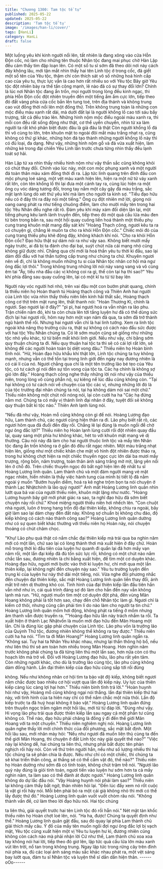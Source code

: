 ```yaml
---
title: "Chương 1300: Tam tộc tề tụ"
published: 2025-05-22
updated: 2025-05-22
description: 'Tam tộc tề tụ'
image: '/images/han-li/cover/'
tags: [HanLi]
category: HanLi
draft: false
---
```


Một luồng yêu khí kinh người nổi lên, tất nhiên là đang xông vào
cửa Hỗn Độn cốc, nó làm cho những tên thuộc Nhân tộc đang
mai phục chờ Hàn Lập đều cảm thấy tim đập loạn lên.
Có một số tu sĩ sớm đã theo dõi nơi này cách đây không lâu, mới
tận mắt nhìn thấy hai tên Linh tộc ở trong cốc, đã giết một số tên
của Yêu tộc, thậm chí còn thích sát vô số những hoá hình cấp
cao của yêu tu, thực lực vẫn là cao hơn rất nhiều so với Yêu tộc
Bây giờ Yêu tộc đột nhiên bày ra thế tấn công mạnh, lẽ nào đã có
sự thay đổi lớn?
Chính là lúc nơi Nhân tộc đang ẩn trốn, mọi người trong lòng đều
kinh ngạc, thì phía Hỗn Độn cốc đột nhiên truyền đến một tiếng
ầm ầm cực lớn, tiếp theo đó đất vàng phía cửa cốc bắn lên tung
toé, trên địa thánh và không trung cao vút đồng thời nổi lên một
đống thứ.
Trên không trung toàn là những con mộc điểu màu xanh rất dài,
mà dưới đất lại là người khổng lồ cao tới sáu bẩy trượng, tất cả
đều trào lên.
Những hình nộm mộc điểu ngoài màu xanh ra, thì mỗi con đều rất
sống động như thật, cơ thể uyển chuyển, nhìn từ xa làm người ta
rất khó phân biệt được đâu là giả đâu là thật
Còn người khổng lồ đá thì vô cùng to lớn, trên khuôn mặt to ngoài
đôi mắt màu trắng nhạt ra, cũng không có thứ gì khác, những hòn
đá tạo thành những người khổng lồ này thì có đủ loại, đa dạng.
Như vậy, những hình nộm gỗ và đá vừa xuất hiện, làm những kẻ
trong đại chiến Yêu Linh lần trước chưa từng nhìn thấy đều lạnh
toát sợ hãi.

Hàn Lập từ xa nhìn thấy nhiều hình nộm như vậy thần sắc cũng
không khỏi có chút thay đổi.
Chính vào lúc này, một con mộc phụng xanh và một người đá
toàn thân màu xám đồng thời đi ra.
Lập tức linh quang trên đỉnh đầu con mộc phụng loé sáng, một
vệt màu xanh hiện lên, hiện ra một nữ tử váy xanh rất lớn, còn tên
khổng lồ thì lại đưa một cánh tay ra, cùng lúc hiện ra một ông cụ
vóc dáng tương đối, trong tay nắm một cây gậy đá màu trắng, sắc
mặt lạnh lùng dò xét thứ yêu khí mà làm cho người ta kinh sợ.
"Tiểu đạo hữu nếu có ở đây thì ra đây nói một tiếng." Ông cụ đột
nhiên mở lời, giọng nói oang oang phát ra như tiếng chuông
điểm, làm cho mười mấy tên trong hai tộc Yêu Nhân đều nghe rất
rõ.
Đám yêu khí mày xám đối diện lặn lại, một tiếng phụng kêu lanh
lảnh truyền đến, tiếp theo đó một quả cầu lửa màu đen từ bên
trong bắn ra, sau một hồi quay cuồng liền hoá thành một thiếu
phụ cung trang khuôn mặt mang đầy sát khí
"Hoàng Thạch công, ngươi kêu ta ra có chuyện gì, chẳng lẽ muốn
ta cho ra khỏi Hỗn Độn cốc." Chiếc môi đỏ của cung trang thiếu
phụ khẽ động đậy, không khách khí nói.
"Cho ra khỏi Hỗn Độn cốc? Đạo hữu thật sự dám nói ra như vậy
sao. Không biết mười mấy ngày trước, ai đã bị ta đánh cho đại
bại, suýt chút nữa cái mạng nhỏ cũng không giữ được nhỉ. Chẳng
qua chỉ mới là hoá thần yêu tu thời kì đầu, sao lại dám đối đầu với
hai thần tướng cấp trung như chúng ta chứ. Khuyên ngươi nên về
đi, chỉ là không muốn những tu si của Nhân tộc nhân cơ hội mà
ngư ông đắc lợi thôi." Trong không trung những lời nói này vang
vang và vô cùng êm tai
"Ây, tiểu nha đầu các vị không coi ra gì, thế còn tại hạ thì sao?"
Yêu khí phía đằng sau quay cuồng lên, lại có một kĩ tu từ từ bay
lên

Người này vóc người hơi nhỏ, trên vai đậu một con bướm phát
quang, chính là thiều niên họ Hoàn thanh tú
Hoàng thạch công và Thiên Anh hai người của Linh tộc vừa nhìn
thấy thiếu niên liền kinh hãi thất sắc, Hoàng thạch công cơ thịt
trên mặt rung lên, thất thanh nói:
"Hoàn Thương Kì, chính là ngươi. Sao ngươi lại ở đây?"
"pì pì, hai ngươi hoá ra vẫn nhận ra lão phu. Trận chiến năm đó,
khi ta còn chưa lên tới tầng luyện hư đã có thể dùng sức địch lại
hai ngươi rồi, hôm nay hơn một vạn năm đã qua, ta sớm đã trở
thành ngũ hành thể rồi. Nhưng hai ngươi vẫn chỉ là hai linh tướng.
Xem ra linh tộc ngoài khả năng thọ trường cửu ra, thật sự không
có cách nào đấu sức được với hai tộc Yêu Nhân chúng ta. Có lẽ
sớm muộn cũng sẽ giống như những tộc nhỏ yếu khác, từ từ biến
mất khỏi linh giới. Nếu như vậy, chi bằng sớm quy thuận chúng ta
đi.
Nếu quy thuận hai tộc ta thì sẽ có cái lợi rất lớn, sẽ không để các
người hoàn toàn bị diệt vong đâu." Thiếu niên họ Hoàn bình tĩnh
nói.
"Hừ, Hoàn đạo hữu khẩu khí thật lớn, Linh tộc chúng ta tuy không
mạnh, nhưng vẫn có thể tồn tại trong linh giới đến ngày nay
đương nhiên là có cái lí của nó. Ngươi chẳng qua chỉ là một tên
trưởng lão bé tẹo của Yêu tộc, có tư cách gì nói đến sự tồn vong
của tộc ta. Các hạ chính là không sợ gió lớn đấy." Hoàng thạch
công nghe thấy những lời nói như vậy của thiếu niên, trong lòng
vô cùng phẫn nộ, sự kiêng nể lúc đầu cũng không còn.
"Tại hại không có tư cách nói về chuyện của tộc các vị, nhưng
những lời đó là của tộc trưởng đại nhân chúng ta nói, tại hạ không
dám nói sai một chữ." Thiếu niên không một chút nổi nóng nói, lại
còn cười ha ha
"Các hạ đừng nằm mơ. Chúng ta có mấy vị thánh linh đại nhân ở
đây, tuyệt đối sẽ không quy thuận bất kì tộc nào." Thiên Anh lạnh
lùng nói.

"Nếu đã như vậy, Hoàn mỗ cũng không còn gì để nói. Hoàng
Lương đạo hữu, Lam thành chủ, các ngươi cũng hiện thân ra đi.
Lão phu biết rất rõ, các ngươi hôm qua đã đuổi đến đây rồi.
Chẳng lẽ lại đúng là muốn ngồi để chờ ngư ông đắc lợi?" Thiếu
niên họ Hoàn lạnh lùng cười rồi đột nhiên quay đầu lại, quay sang
một phía hư không khác, hét to với khuôn mặt mang vẻ dị
thường.
Câu nói này đã làm cho hai người thuộc linh tộc và mấy tên Nhân
tộc đang ẩn trốn không ra ở gần đó đều rất ngạc nhiên.
Một màu trắng nhạt hiện lên, giống như một chiếc khăn che mặt
vô hình đột nhiên được tháo ra, trong hư không chợt hiện ra một
chiếc thuyền ngọc cực lớn dài ba mươi mấy trượng, rộng bốn,
năm trượng, toàn thân ánh sáng trắng mờ mịt, lặng yên nổi lên ở
chỗ đó.
Trên chiếc thuyền ngọc đó bất ngờ hiện lên đệ nhất tu sĩ Hoàng
Lương linh quân.
Lam thành chủ và một đám người mang vẻ mặt ngạc nhiên, hiển
nhiên là thấy việc hành tung của mình bị tiết lộ đã nằm ngoài ý
muốn
"Bướm huyễn diễm, hoá ra kẻ nghe trộm bọn ta nói chuyện ở
thành Lạc Nhậtchính là lão quỷ ngươi!" Ánh mắt Hoàng Lương
linh quân nhìn lướt qua bả vai của người thiếu niên, khuôn mặt
lặng như nước.
"Hoàng Lương huynh bây giờ mới phát giác ra sao, ta nghĩ đạo
hữu đã sớm biết chuyện này rồi chứ." Khoé miệng người thiếu
niên hơi nhếch lên.
"Con chuột nhà ngươi, luôn ở trong hang trốn độ đại thiên kiếp,
không chịu ra ngoài, bây giờ làm sao lại dám chạy đến đất này.
Không sợ chuẩn bị không chu đáo, độ kiếp không có cách nào
thành công sao?" Hoàng Lương linh quân dường như có sự quen
biết khác thường với thiếu niên họ Hoàn này, nói chuyện thoáng
có chút châm chọc.

"Khụ! Lão phu quả thật có nắm chắc đại thiên kiếp mà trải qua ba
nghìn năm mới có một lần, chứ sao lại có lòng thảnh thơi mà xuất
hiện ở đây chứ. Hoàn mỗ trong thời kì đầu tiên của luyện hư
quanh đi quẩn lại đã hơn mấy vạn năm rồi, một lần đại kiếp đã đủ
tốn sức lực rồi, không có một chút nào nắm chắc lần sau, đương
nhiên là chi bằng xuất hiện, để tìm một cơ duyên khác. Hoàng
đạo hữu, ngươi mới bước vào thời kì luyện hư, chỉ mới qua một
lần thiên kiếp, lại không nghĩ đến chuyện này sao." Yêu tu trường
luyện đến trung kì của luyện hư này thở dài một tiếng, nói.
Vừa nghe đối phương nhắc đến chuyện đại thiên kiếp, sắc mặt
Hoàng Lương linh quân liền thay đổi, ánh mắt trở nên dị thường
khó coi.
Tình hình của đại thiên kiếp lần đầu tiên hắn vẫn nhớ như in, cái
quá trình đáng sợ đó làm cho hắn đến nay vẫn không lạnh mà
run.
"Hừ, ngươi muốn tìm một cơ duyên đột phá, đến vùng Mãn Hoang
không phải là tốt hơn sao, chạy đến chỗ Nhân tộc làm gì. Ngươi
chỉ là kiếm cớ thôi, nhưng cũng cần phải tìm lí do nào làm cho
người ta tin chứ." Hoàng Lương linh quân mồm hơi động, không
phát ra tiếng ở mồm nhưng âm thanh vẫn được truyền ra.
""Hoàng đạo hữu lần này trách nhầm ta rồi. Ta xuất hiện ở thành
Lạc Nhậtvốn là muốn mời đạo hữu đến Mãn Hoang một lần. Chỉ
là đúng lúc gặp phải chuyện của Linh tộc. Lão phu vốn là trưởng
lão của Quỳnh Thử tộc, đương nhiên không thể không ra tay
được." Thiếu niên cười ha ha nói.
"Tìm ta đi Mãn Hoang?" Hoàng Lương linh quân ngẩn ra.
"Không sai. Tuy hai ta Nhân Yêu khác nhau, nhưng lại thần thông
hộ bổ, nếu như liên thủ thì sẽ am toàn hơn nhiều trong Mãn
Hoang. Hơn nghìn năm trước không phải chúng ta đã từng liên
thủ một lần sao, hơn nữa còn có thu hoạch lớn mà trở về. Đối với
Hoàng Lương đạo hữu, lão phu rất yên tâm. Còn những người
khác, cho dù là trưởng lão cùng tộc, lão phu cũng không dám
đồng hành. Lần đại thiên kiếp của đạo hữu cũng sắp tới rồi đúng

không. Nếu như không nhân cơ hội tìm ta bảo vật độ kiếp, không
biết ngươi nắm chắc được bao nhiêu cơ hội vượt qua lần độ kiếp
này. Uy lực của thiên kiếp càng lúc càng lợi hại hơn." Thiếu niên
bình tĩnh trả lời."
"Hoàn huynh hỏi như vậy, Hoàng mỗ cũng không ngại nói thẳng.
lần đại thiên kiếp thứ hai này, với tình hình của ta hiên nay chỉ có
thể nắm chắc một nửa thôi. Lần độ kiếp trước ta đã huỷ hoại
không ít bảo vật." Hoàng Lương linh quân đứng trên thuyền ngọc
trầm ngâm một hồi lâu, mới từ từ đáp lời.
"Đúng như vậy. Hi vọng lão phu trải qua được thiên kiếp lần sau
ngay cả một phần tư cũng không có. Thế nào, đạo hữu phải
chăng là đồng ý đi đến thế giới Mãn Hoang với ta một chuyến."
Thiếu niên nghiêm nghị nói.
Hoàng Lương linh quân nghe thấy lời mời chính thức của đối
phương, sắc mặt bất định. Một hồi lâu sau, mới nhăn mày hỏi:
"Nếu như ngươi đã muốn liên thủ cùng ta đến thế giới Mãn
Hoang, thì chuyện ở đất Linh tộc này giải quyết thế nào?"
"Việc này lại không dễ, hai chúng ta liên thủ, nhưng phải bắt được
tên phản nghịch rồi hãy nói. Còn về thứ trên người hắn, nếu như
số lượng nhiều thì hai tộc chúng ta sẽ phân chia là được. Nếu như
chỉ có một chiếc, thì chúng ta sẽ khai triển thần công, ai thắng sẽ
có thể cầm vật đó, thế nào?" Thiếu niên họ Hoàn dường như sớm
đã có tính toán, không chút trậm trễ nói.
"Ngươi lão quỷ này đúng là giỏi tính toán, ngươi tiến vào luyện hư
sớm hơn ta cả mấy nghìn năm, ta làm sao có thể đánh át được
ngươi." Hoàng Lương linh quân không do dự lắc đầu nói.
"Vậy Hoàng huynh nói phải làm sao?" Thiếu niên lại không cảm
thấy bất ngờ, thản nhiên hỏi lại.
"Đến lúc đấy xem nó rốt cuộc là vật gì rồi hãy nói. Mỗi bên phải bỏ
ra một cái giá không nhỏ thì mới có thể lấy được thứ đó." Hoàng
Lương linh quân vuốt vuốt chòm râu nói.
"Không thành vấn đề, cứ làm theo lời đạo hữu nói. Hai tộc chúng

ta liên thủ, giải quyết trước hai tên Linh tộc đó rồi hẵn nói." Nét
mặt tàn khốc thiếu niên họ Hoàn chợt loé lên, nói.
"Ha ha, được! Chúng ta quyết định như thế." Hoàng Lương linh
quân gật đầu, sau đó quay lại phía Lam thành chủ giải thích mấy
câu.
Ý đồ của mấy tên muốn ngồi đợi ngư ông đắc lợi bị vạch mặt,
Yêu tộc cũng xuất hiện một vị Yêu tu luyện hư kì, đương nhiên
cũng không còn cách nào mà phải nhận lời
Cứ như thế, Lam thành chủ xoa xoa tay không nói hai lời, tiếp
theo đó giơ lên, lập tức quả cầu lửa lớn màu xanh vút lên trời, nổ
tan trong không trung.
Ngay lập tức trong rừng cây trên đỉnh núi phía xa, đủ các loại ánh
sáng màu sắc khác nhau phát ra, một vệt sáng bay lướt qua, đám
tu sĩ Nhân tộc và luyện thể sĩ dần dần hiện thân.
------oOo------
